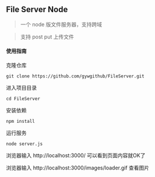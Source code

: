## File Server Node 

> 一个 node 版文件服务器，支持跨域 

> 支持 post put 上传文件

#### 使用指南

克隆仓库

~~~
git clone https://github.com/gywgithub/FileServer.git
~~~

进入项目目录

~~~
cd FileServer
~~~

安装依赖

~~~
npm install
~~~

运行服务

~~~
node server.js
~~~

浏览器输入 http://localhost:3000/ 可以看到页面内容就OK了

浏览器输入 http://localhost:3000/images/loader.gif 查看图片
